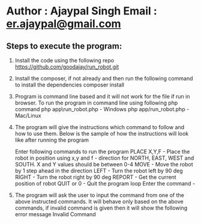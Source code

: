 Author : Ajaypal Singh
Email : er.ajaypal@gmail.com
==============================

Steps to execute the program:
------------------------------

1. Install the code using the following repo
  https://github.com/goodajay/run_robot.git

2. Install the composer, if not already and then run the following command to install the dependencies
  	composer install

3. Program is command line based and it will not work for the file if run in browser. To run the program in command line using following php command
	php app\run_robot.php - Windows
	php app/run_robot.php - Mac/Linux

4. The program will give the instructions which command to follow and how to use them. Below is the sample of how the instructions will look like after running the program

	Enter following commands to run the program
	PLACE X,Y,F - Place the robot in position using x,y and f - direction for NORTH, EAST, WEST and SOUTH. X and Y values should be between 0-4
	MOVE        - Move the robot by 1 step ahead in the direction
	LEFT        - Turn the robot left by 90 deg
	RIGHT       - Turn the robot right by 90 deg
	REPORT      - Get the current position of robot
	QUIT or 0   - Quit the program loop
	Enter the command - 

5. The program will ask the user to input the command from one of the above instructed commands. It will behave only based on the above commands, if invalid command is given then it will show the following error message
  	Invalid Command
